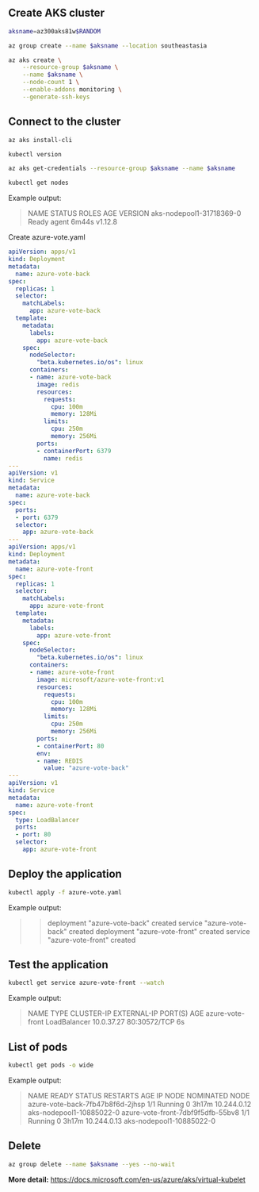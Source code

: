 ## Create AKS cluster

```bash
aksname=az300aks81w$RANDOM

az group create --name $aksname --location southeastasia

az aks create \
    --resource-group $aksname \
    --name $aksname \
    --node-count 1 \
    --enable-addons monitoring \
    --generate-ssh-keys

```

## Connect to the cluster
```bash
az aks install-cli

kubectl version

az aks get-credentials --resource-group $aksname --name $aksname

kubectl get nodes

```
Example output:
>NAME                       STATUS   ROLES   AGE     VERSION
>aks-nodepool1-31718369-0   Ready    agent   6m44s   v1.12.8

Create azure-vote.yaml
```yaml
apiVersion: apps/v1
kind: Deployment
metadata:
  name: azure-vote-back
spec:
  replicas: 1
  selector:
    matchLabels:
      app: azure-vote-back
  template:
    metadata:
      labels:
        app: azure-vote-back
    spec:
      nodeSelector:
        "beta.kubernetes.io/os": linux
      containers:
      - name: azure-vote-back
        image: redis
        resources:
          requests:
            cpu: 100m
            memory: 128Mi
          limits:
            cpu: 250m
            memory: 256Mi
        ports:
        - containerPort: 6379
          name: redis
---
apiVersion: v1
kind: Service
metadata:
  name: azure-vote-back
spec:
  ports:
  - port: 6379
  selector:
    app: azure-vote-back
---
apiVersion: apps/v1
kind: Deployment
metadata:
  name: azure-vote-front
spec:
  replicas: 1
  selector:
    matchLabels:
      app: azure-vote-front
  template:
    metadata:
      labels:
        app: azure-vote-front
    spec:
      nodeSelector:
        "beta.kubernetes.io/os": linux
      containers:
      - name: azure-vote-front
        image: microsoft/azure-vote-front:v1
        resources:
          requests:
            cpu: 100m
            memory: 128Mi
          limits:
            cpu: 250m
            memory: 256Mi
        ports:
        - containerPort: 80
        env:
        - name: REDIS
          value: "azure-vote-back"
---
apiVersion: v1
kind: Service
metadata:
  name: azure-vote-front
spec:
  type: LoadBalancer
  ports:
  - port: 80
  selector:
    app: azure-vote-front
```

## Deploy the application 

```bash
kubectl apply -f azure-vote.yaml
```

Example output:
>>deployment "azure-vote-back" created
>>service "azure-vote-back" created
>>deployment "azure-vote-front" created
>>service "azure-vote-front" created


## Test the application

```bash
kubectl get service azure-vote-front --watch
```

Example output:
>NAME               TYPE           CLUSTER-IP   EXTERNAL-IP   PORT(S)        AGE
>azure-vote-front   LoadBalancer   10.0.37.27   <pending>     80:30572/TCP   6s

## List of pods
```bash
kubectl get pods -o wide
```
Example output:
>NAME                                READY   STATUS    RESTARTS   AGE     IP            NODE                       NOMINATED NODE
>azure-vote-back-7fb47b8f6d-2jhsp    1/1     Running   0          3h17m   10.244.0.12   aks-nodepool1-10885022-0   <none>
>azure-vote-front-7dbf9f5dfb-55bv8   1/1     Running   0          3h17m   10.244.0.13   aks-nodepool1-10885022-0   <none>

## Delete
```bash
az group delete --name $aksname --yes --no-wait
```
__More detail:__ https://docs.microsoft.com/en-us/azure/aks/virtual-kubelet 